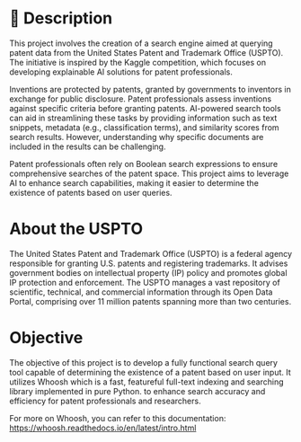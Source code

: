 # 🚀 Description
This project involves the creation of a search engine aimed at querying patent data from the United States Patent and Trademark Office (USPTO). The initiative is inspired by the Kaggle competition, which focuses on developing explainable AI solutions for patent professionals.

Inventions are protected by patents, granted by governments to inventors in exchange for public disclosure. Patent professionals assess inventions against specific criteria before granting patents. AI-powered search tools can aid in streamlining these tasks by providing information such as text snippets, metadata (e.g., classification terms), and similarity scores from search results. However, understanding why specific documents are included in the results can be challenging.

Patent professionals often rely on Boolean search expressions to ensure comprehensive searches of the patent space. This project aims to leverage AI to enhance search capabilities, making it easier to determine the existence of patents based on user queries.

# About the USPTO
The United States Patent and Trademark Office (USPTO) is a federal agency responsible for granting U.S. patents and registering trademarks. It advises government bodies on intellectual property (IP) policy and promotes global IP protection and enforcement. The USPTO manages a vast repository of scientific, technical, and commercial information through its Open Data Portal, comprising over 11 million patents spanning more than two centuries.

# Objective
The objective of this project is to develop a fully functional search query tool capable of determining the existence of a patent based on user input. It utilizes Whoosh which is a fast, featureful full-text indexing and searching library implemented in pure Python. to enhance search accuracy and efficiency for patent professionals and researchers.

For more on Whoosh, you can refer to this documentation: https://whoosh.readthedocs.io/en/latest/intro.html
